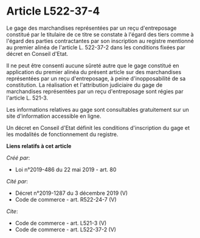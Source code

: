 # Article L522-37-4

Le gage des marchandises représentées par un reçu d'entreposage constitué par le titulaire de ce titre se constate à l'égard
des tiers comme à l'égard des parties contractantes par son inscription au registre mentionné au premier alinéa de l'article
L. 522-37-2 dans les conditions fixées par décret en Conseil d'Etat. 

Il ne peut être consenti aucune sûreté autre que le gage constitué en application du premier alinéa du présent article sur
des marchandises représentées par un reçu d'entreposage, à peine d'inopposabilité de sa constitution. La réalisation et
l'attribution judiciaire du gage de marchandises représentées par un reçu d'entreposage sont régies par l'article L. 521-3. 

Les informations relatives au gage sont consultables gratuitement sur un site d'information accessible en ligne. 

Un décret en Conseil d'Etat définit les conditions d'inscription du gage et les modalités de fonctionnement du registre.

**Liens relatifs à cet article**

_Créé par_:

  - Loi n°2019-486 du 22 mai 2019 - art. 80

_Cité par_:

  - Décret n°2019-1287 du 3 décembre 2019 (V)
  - Code de commerce - art. R522-24-7 (V)

_Cite_:

  - Code de commerce - art. L521-3 (V)
  - Code de commerce - art. L522-37-2 (V)
